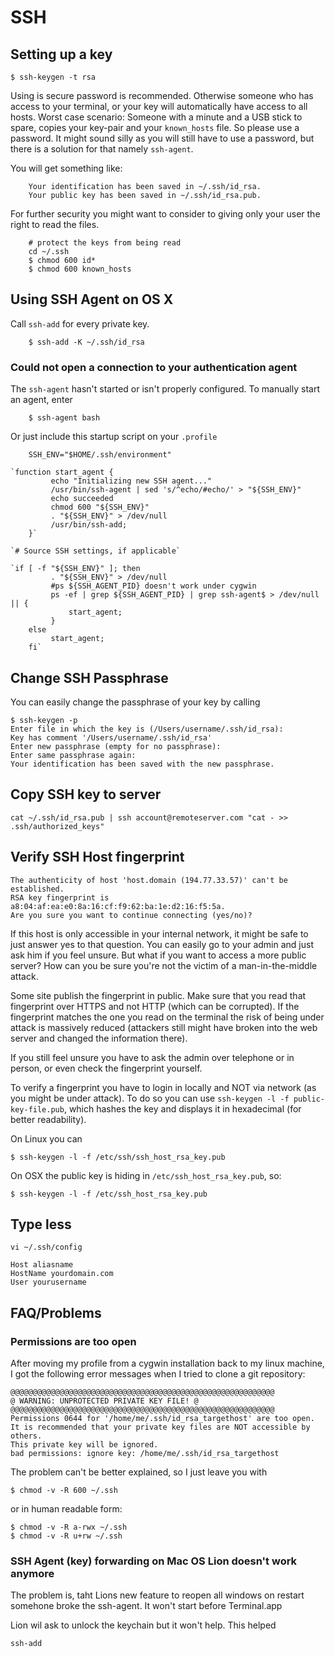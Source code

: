 # SSH #

## Setting up a key ##

    $ ssh-keygen -t rsa

Using is secure password is recommended. Otherwise someone who has access to your terminal, or your key will automatically have access to all hosts. Worst case scenario: Someone with a minute and a USB stick to spare, copies your key-pair and your `known_hosts` file. So please use a password. It might sound silly as you will still have to use a password, but there is a solution for that namely `ssh-agent`.

You will get something like:

    	Your identification has been saved in ~/.ssh/id_rsa.
    	Your public key has been saved in ~/.ssh/id_rsa.pub.

For further security you might want to consider to giving only your user the right to read the files.

    	# protect the keys from being read
    	cd ~/.ssh
    	$ chmod 600 id*
    	$ chmod 600 known_hosts

## Using SSH Agent on OS X ##

Call `ssh-add` for every private key.

    	$ ssh-add -K ~/.ssh/id_rsa 

### Could not open a connection to your authentication agent ###

The `ssh-agent` hasn't started or isn't properly configured. To manually start an agent, enter

    	$ ssh-agent bash

Or just include this startup script on your `.profile`

    	SSH_ENV="$HOME/.ssh/environment"

    `function start_agent {
    	     echo "Initializing new SSH agent..."
    	     /usr/bin/ssh-agent | sed 's/^echo/#echo/' > "${SSH_ENV}"
    	     echo succeeded
    	     chmod 600 "${SSH_ENV}"
    	     . "${SSH_ENV}" > /dev/null
    	     /usr/bin/ssh-add;
    	}`

    `# Source SSH settings, if applicable`

    `if [ -f "${SSH_ENV}" ]; then
    	     . "${SSH_ENV}" > /dev/null
    	     #ps ${SSH_AGENT_PID} doesn't work under cygwin
    	     ps -ef | grep ${SSH_AGENT_PID} | grep ssh-agent$ > /dev/null || {
    	         start_agent;
    	     }
    	else
    	     start_agent;
    	fi`

## Change SSH Passphrase ##

You can easily change the passphrase of your key by calling

    $ ssh-keygen -p
    Enter file in which the key is (/Users/username/.ssh/id_rsa):
    Key has comment '/Users/username/.ssh/id_rsa'
    Enter new passphrase (empty for no passphrase):
    Enter same passphrase again:
    Your identification has been saved with the new passphrase.

## Copy SSH key to server ##

    cat ~/.ssh/id_rsa.pub | ssh account@remoteserver.com "cat - >> .ssh/authorized_keys"

## Verify SSH Host fingerprint ##

    The authenticity of host 'host.domain (194.77.33.57)' can't be established.
    RSA key fingerprint is a8:04:af:ea:e0:8a:16:cf:f9:62:ba:1e:d2:16:f5:5a.
    Are you sure you want to continue connecting (yes/no)?

If this host is only accessible in your internal network, it might be safe to just answer yes to that question. You can easily go to your admin and just ask him if you feel unsure. But what if you want to access a more public server? How can you be sure you're not the victim of a man-in-the-middle attack.

Some site publish the fingerprint in public. Make sure that you read that fingerprint over HTTPS and not HTTP (which can be corrupted). If the fingerprint matches the one you read on the terminal the risk of being under attack is massively reduced (attackers still might have broken into the web server and changed the information there).

If you still feel unsure you have to ask the admin over telephone or in person, or even check the fingerprint yourself. 

To verify a fingerprint you have to login in locally and NOT via network (as you might be under attack). To do so you can use `ssh-keygen -l -f public-key-file.pub`, which hashes the key and displays it in hexadecimal (for better readability).

On Linux you can

    $ ssh-keygen -l -f /etc/ssh/ssh_host_rsa_key.pub

On OSX the public key is hiding in
`/etc/ssh_host_rsa_key.pub`, so:

    $ ssh-keygen -l -f /etc/ssh_host_rsa_key.pub

## Type less ##

	vi ~/.ssh/config

	Host aliasname
	HostName yourdomain.com
	User yourusername

## FAQ/Problems ##

### Permissions are too open ###

After moving my profile from a cygwin installation back to my linux machine, I got the following error messages when I tried to clone a git repository:

	@@@@@@@@@@@@@@@@@@@@@@@@@@@@@@@@@@@@@@@@@@@@@@@@@@@@@@@@@@@
	@ WARNING: UNPROTECTED PRIVATE KEY FILE! @
	@@@@@@@@@@@@@@@@@@@@@@@@@@@@@@@@@@@@@@@@@@@@@@@@@@@@@@@@@@@
	Permissions 0644 for '/home/me/.ssh/id_rsa_targethost' are too open.
	It is recommended that your private key files are NOT accessible by others.
	This private key will be ignored.
	bad permissions: ignore key: /home/me/.ssh/id_rsa_targethost

The problem can't be better explained, so I just leave you with

	$ chmod -v -R 600 ~/.ssh

or in human readable form:

	$ chmod -v -R a-rwx ~/.ssh
	$ chmod -v -R u+rw ~/.ssh
	
### SSH Agent (key) forwarding on Mac OS Lion doesn't work anymore ###

The problem is, taht Lions new feature to reopen all windows on restart somehone broke the ssh-agent. It won't start before Terminal.app
	
Lion wil ask to unlock the keychain but it won't help. This helped	
	
	ssh-add
